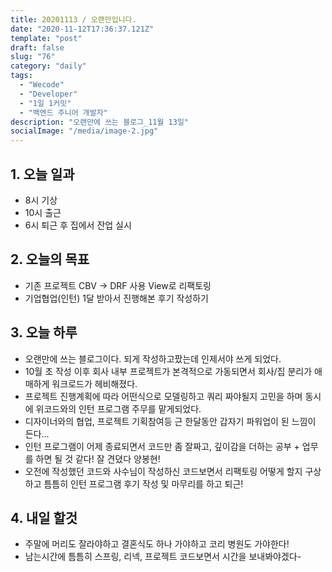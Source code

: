```yaml
---
title: 20201113 / 오랜만입니다.
date: "2020-11-12T17:36:37.121Z"
template: "post"
draft: false
slug: "76"
category: "daily"
tags:
  - "Wecode"
  - "Developer"
  - "1일 1커밋"
  - "백엔드 주니어 개발자"
description: "오랜만에 쓰는 블로그_11월 13일"
socialImage: "/media/image-2.jpg"
---
```


## 1. 오늘 일과

- 8시 기상
- 10시 출근
- 6시 퇴근 후 집에서 잔업 실시

## 2. 오늘의 목표

- 기존 프로젝트 CBV -> DRF 사용 View로 리팩토링
- 기업협업(인턴) 1달 받아서 진행해본 후기 작성하기

## 3. 오늘 하루

- 오랜만에 쓰는 블로그이다. 되게 작성하고팠는데 인제서야 쓰게 되었다.
- 10월 초 작성 이후 회사 내부 프로젝트가 본격적으로 가동되면서 회사/집 분리가 애매하게 워크로드가 헤비해졌다.
- 프로젝트 진행계획에 따라 어떤식으로 모델링하고 쿼리 짜야될지 고민을 하며 동시에 위코드와의 인턴 프로그램 주무를 맡게되었다.
- 디자이너와의 협업, 프로젝트 기획참여등 근 한달동안 갑자기 파워업이 된 느낌이 든다...
- 인턴 프로그램이 어제 종료되면서 코드만 좀 잘짜고, 깊이감을 더하는 공부 + 업무를 하면 될 것 같다! 잘 견뎠다 양봉현!
- 오전에 작성했던 코드와 사수님이 작성하신 코드보면서 리팩토링 어떻게 할지 구상하고 틈틈히 인턴 프로그램 후기 작성 및 마무리를 하고 퇴근!

## 4. 내일 할것

- 주말에 머리도 잘라야하고 결혼식도 하나 가야하고 코리 병원도 가야한다!
- 남는시간에 틈틈히 스프링, 리넥, 프로젝트 코드보면서 시간을 보내봐야겠다-
